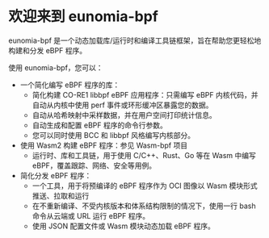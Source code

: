 # 欢迎来到 eunomia-bpf

eunomia-bpf 是一个动态加载库/运行时和编译工具链框架，旨在帮助您更轻松地构建和分发 eBPF 程序。

使用 eunomia-bpf，您可以：

- 一个简化编写 eBPF 程序的库：
    - 简化构建 CO-RE1 libbpf eBPF 应用程序：只需编写 eBPF 内核代码，并自动从内核中使用 perf 事件或环形缓冲区暴露您的数据。
    - 自动从哈希映射中采样数据，并在用户空间打印统计信息。
    - 自动生成和配置 eBPF 程序的命令行参数。
    - 您可以同时使用 BCC 和 libbpf 风格编写内核部分。
- 使用 Wasm2 构建 eBPF 程序：参见 Wasm-bpf 项目
    - 运行时、库和工具链，用于使用 C/C++、Rust、Go 等在 Wasm 中编写 eBPF，覆盖跟踪、网络、安全等用例。
- 简化分发 eBPF 程序：
    - 一个工具，用于将预编译的 eBPF 程序作为 OCI 图像以 Wasm 模块形式推送、拉取和运行
    - 在不重新编译、不受内核版本和体系结构限制的情况下，使用一行 bash 命令从云端或 URL 运行 eBPF 程序。
    - 使用 JSON 配置文件或 Wasm 模块动态加载 eBPF 程序。